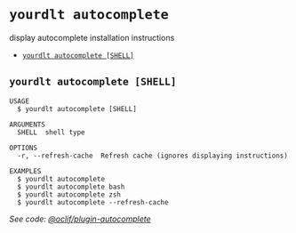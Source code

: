 `yourdlt autocomplete`
======================

display autocomplete installation instructions

* [`yourdlt autocomplete [SHELL]`](#yourdlt-autocomplete-shell)

## `yourdlt autocomplete [SHELL]`

```
USAGE
  $ yourdlt autocomplete [SHELL]

ARGUMENTS
  SHELL  shell type

OPTIONS
  -r, --refresh-cache  Refresh cache (ignores displaying instructions)

EXAMPLES
  $ yourdlt autocomplete
  $ yourdlt autocomplete bash
  $ yourdlt autocomplete zsh
  $ yourdlt autocomplete --refresh-cache
```

_See code: [@oclif/plugin-autocomplete](https://github.com/oclif/plugin-autocomplete/blob/v0.3.0/src/commands/autocomplete/index.ts)_
